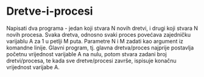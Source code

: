 # Dretve-i-procesi
Napisati dva programa - jedan koji stvara N novih dretvi, i drugi koji stvara N novih procesa.
Svaka dretva, odnosno svaki proces povećava zajedničku varijablu A za 1 u petlji M puta. Parametre N i M zadati kao argument iz komandne linije.
Glavni program, tj. glavna dretva/proces najprije postavlja početnu vrijednost varijable A na nulu, potom stvara zadani broj dretvi/procesa, 
te kada sve dretve/procesi završe, ispisuje konačnu vrijednost varijabe A.
